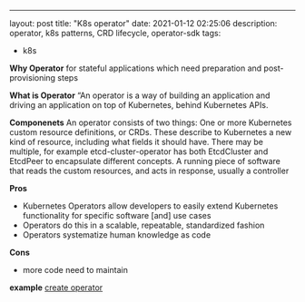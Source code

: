 ---
layout: post
title: "K8s operator"
date: 2021-01-12 02:25:06
description: operator, k8s patterns, CRD lifecycle, operator-sdk
tags:
 - k8s

**Why Operator**
for stateful applications which need preparation and post-provisioning steps

**What is Operator**
“An operator is a way of building an application and driving an application on top of Kubernetes, behind Kubernetes APIs.

**Componenets**
An operator consists of two things:
One or more Kubernetes custom resource definitions, or CRDs. These describe to Kubernetes a new kind of resource, including what fields it should have. There may be multiple, for example etcd-cluster-operator has both EtcdCluster and EtcdPeer to encapsulate different concepts.
A running piece of software that reads the custom resources, and acts in response, usually a controller

**Pros**
- Kubernetes Operators allow developers to easily extend Kubernetes functionality for specific software [and] use cases
- Operators do this in a scalable, repeatable, standardized fashion
- Operators systematize human knowledge as code

**Cons**
- more code need to maintain


**example**
[create operator](https://opensource.com/article/20/3/kubernetes-operator-sdk)

